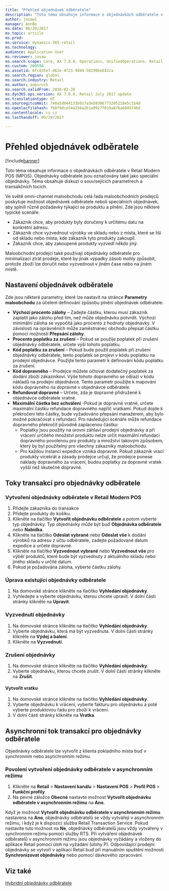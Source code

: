 ```yaml
---
title: "Přehled objednávek odběratele"
description: "Toto téma obsahuje informace o objednávkách odběratele v Retail Modern POS (MPOS). Objednávky odběratele jsou označovány také jako speciální objednávky. Téma obsahuje diskuzi o souvisejících parametrech a transakčních tocích."
author: josaw1
manager: AnnBe
ms.date: 06/20/2017
ms.topic: article
ms.prod: 
ms.service: dynamics-365-retail
ms.technology: 
audience: Application User
ms.reviewer: josaw
ms.search.scope: Core, AX 7.0.0, Operations, UnifiedOperations, Retail
ms.custom: 260594
ms.assetid: 6fc835ef-d62e-4f23-9d49-50299be642ca
ms.search.region: global
ms.search.industry: Retail
ms.author: anpurush
ms.search.validFrom: 2016-02-28
ms.dyn365.ops.version: AX 7.0.0, Retail July 2017 update
ms.translationtype: HT
ms.sourcegitcommit: 7e0a5d044133b917a3eb9386773205218e5c1b40
ms.openlocfilehash: f68f9dce544256a2b1a9927f019a676a6845f46d
ms.contentlocale: cs-cz
ms.lasthandoff: 09/29/2017

---
```


# <a name="customer-orders-overview"></a>Přehled objednávek odběratele

[!include[banner](includes/banner.md)]


Toto téma obsahuje informace o objednávkách odběratele v Retail Modern POS (MPOS). Objednávky odběratele jsou označovány také jako speciální objednávky. Téma obsahuje diskuzi o souvisejících parametrech a transakčních tocích.

Ve světě omni-channel maloobchodu celá řada maloobchodních prodejců poskytuje možnost objednávek odběratele neboli speciálních objednávek, aby splnili různé požadavky týkající se produktu a plnění. Zde jsou některé typické scénáře:

-   Zákazník chce, aby produkty byly doručeny k určitému datu na konkrétní adresu.
-   Zákazník chce vyzvednout výrobky ve skladu nebo z místa, které se liší od skladu nebo místa, kde zákazník tyto produkty zakoupil.
-   Zákazník chce, aby zakoupené produkty vyzvedl někdo jiný.

Maloobchodní prodejci také používají objednávky odběratele pro minimalizaci ztrát prodeje, které by jinak výpadky zásob mohly způsobit, protože zboží lze doručit nebo vyzvednout v jiném čase nebo na jiném místě.

## <a name="set-up-customer-orders"></a>Nastavení objednávek odběratele
Zde jsou některé parametry, které lze nastavit na stránce **Parametry maloobchodu** za účelem definování způsobu plnění objednávek odběratele:

-   **Výchozí procento zálohy** – Zadejte částku, kterou musí zákazník zaplatit jako zálohu před tím, než může objednávku potvrdit. Výchozí minimální záloha se vypočítá jako procento z hodnoty objednávky. V závislosti na oprávněních může zaměstnanec obchodu přepsat částku pomocí možnosti **Přepsání zálohy**.
-   **Procento poplatku za zrušení** – Pokud se použije poplatek při zrušení objednávky odběratele, určete výši tohoto poplatku.
-   **Kód poplatku za zrušení** – Pokud bude použit poplatek při zrušení objednávky odběratele, tento poplatek se projeví v kódu poplatku na prodejní objednávce. Použijte tento parametr k definování kódu poplatku za zrušení.
-   **Kód dopravného** – Prodejce můžete účtovat dodatečný poplatek za dodání zboží zákazníkovi. Výše tohoto dopravného se odrazí v kódu nákladů na prodejní objednávce. Tento parametr použijte k mapování kódu dopravného na dopravné v objednávce odběratele.
-   **Refundovat dopravné** – Určete, zda je dopravné přidružené k objednávce odběratele vratné.
-   **Maximální částka bez schválení** -Pokud je dopravné vratné, určete maximální částku refundace dopravného napříč vratkami. Pokud dojde k překročení této částky, bude vyžadováno přepsání manažerem, aby bylo možné pokračovat s refundací. Pro následující scénáře může refundace dopravného překročit původně zaplacenou částku:
    -   Poplatky jsou použity na úrovni záhlaví prodejní objednávky a při vrácení určitého množství produktu nelze určit maximální refundaci dopravného povolenou pro produkty a množství takovým způsobem, který by byl použitelný pro všechny zákazníky maloobchodu.
    -   Pro každou instanci expedice vzniká dopravné. Pokud zákazník vrací produkty vícekrát a zásady prodejce určují, že prodejce ponese náklady dopravného za vrácení, budou poplatky za dopravné vratek vyšší než skutečné dopravné.

## <a name="transaction-flow-for-customer-orders"></a>Toky transakcí pro objednávky odběratele
### <a name="create-a-customer-order-in-retail-modern-pos"></a>Vytvoření objednávky odběratele v Retail Modern POS

1.  Přidejte zákazníka do transakce
2.  Přidejte produkty do košíku.
3.  Klikněte na tlačítko **Vytvořit objednávku odběratele** a potom vyberte typ objednávky. Typ objednávky může být buď **Objednávka odběratele** nebo **Nabídka**.
4.  Klikněte na tlačítko **Odeslat vybrané** nebo **Odeslat vše** k dodání výrobků na adresu z účtu odběratele, zadejte požadované datum expedice a určete dopravné.
5.  Klikněte na tlačítko **Vyzvednout vybrané** nebo **Vyzvednout vše** pro výběr produktů, které bude být vyzvednuty z aktuálního skladu nebo jiného skladu v určité datum.
6.  Pokud je požadována záloha, vyberte částku zálohy.

### <a name="edit-an-existing-customer-order"></a>Úprava existující objednávky odběratele

1.  Na domovské stránce klikněte na tlačítko **Vyhledání objednávky**.
2.  Vyhledejte a vyberte objednávku, kterou chcete upravit. V dolní části stránky klikněte na **Upravit**.

### <a name="pick-up-an-order"></a>Vyzvednutí objednávky

1.  Na domovské stránce klikněte na tlačítko **Vyhledání objednávky**.
2.  Vyberte objednávku, která má být vyzvednuta. V dolní části stránky klikněte na **Výdej a balení**.
3.  Klikněte na **Vyzvednutí**.

### <a name="cancel-an-order"></a>Zrušení objednávky

1.  Na domovské stránce klikněte na tlačítko **Vyhledání objednávky**.
2.  Vyberte objednávku, kterou chcete zrušit. V dolní části stránky klikněte na **Zrušit**.

#### <a name="create-a-return-order"></a>Vytvořit vratku

1.  Na domovské stránce klikněte na tlačítko **Vyhledání objednávky**.
2.  Vyberte objednávku k vrácení, vyberte fakturu pro objednávku a poté vyberte produktovou řadu pro zboží k vrácení.
3.  V dolní části stránky klikněte na **Vratka**.

## <a name="asynchronous-transaction-flow-for-customer-orders"></a>Asynchronní tok transakcí pro objednávky odběratele
Objednávky odběratele lze vytvořit z klienta pokladního místa buď v synchronním nebo asynchronním režimu.

### <a name="enable-customer-orders-to-be-created-in-asynchronous-mode"></a>Povolení vytvoření objednávky odběratele v asynchronním režimu

1.  Klikněte na **Retail** &gt; **Nastavení kanálu** &gt; **Nastavení POS** &gt; **Profil POS** &gt; **Funkční profily**.
2.  Na pevné záložce **Obecné** nastavte možnost **Vytvořit objednávku odběratele v asynchronním režimu** na **Ano**.

Když je možnost **Vytvořit objednávku odběratele v asynchronním režimu** nastavena na **Ano**, objednávky odběratelů se vždy vytvářejí v asynchronním režimu, i když je k dispozici služba Retail Transaction Service. Pokud nastavíte tuto možnost na **Ne**, objednávky odběratelů jsou vždy vytvářeny v synchronním režimu pomocí služby RTS. Při vytváření objednávek odběratelů v asynchronním režimu jsou objednávky vyžádány a vloženy do aplikace Retail pomocí úloh na vyžádání (úlohy P). Odpovídající prodejní objednávky se vytvoří v aplikaci Retail buď při manuálním spuštění možnosti **Synchronizovat objednávky** nebo pomocí dávkového zpracování.

<a name="see-also"></a>Viz také
--------

[Hybridní objednávky odběratele](hybrid-customer-orders.md)




